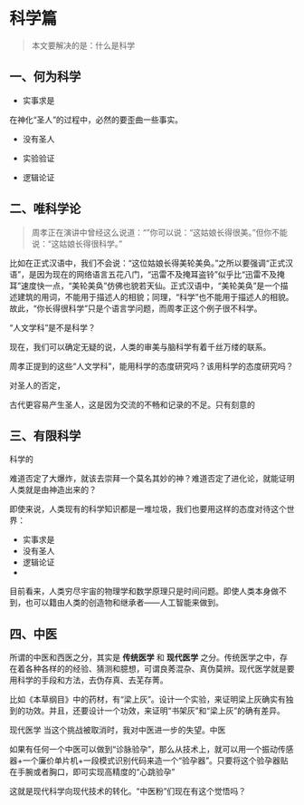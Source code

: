 # 科学篇

> 本文要解决的是：什么是科学


## 一、何为科学

 * 实事求是

在神化“圣人”的过程中，必然的要歪曲一些事实。

 * 没有圣人
 
 * 实验验证
 
 * 逻辑论证

## 二、唯科学论

> 周孝正在演讲中曾经这么说道：“”你可以说：“这姑娘长得很美。”但你不能说：“这姑娘长得很科学。”

比如在正式汉语中，我们不会说：“这位姑娘长得美轮美奂。”之所以要强调“正式汉语”，是因为现在的网络语言五花八门，“迅雷不及掩耳盗铃”似乎比“迅雷不及掩耳”速度快一点，“美轮美奂”仿佛也貌若天仙。正式汉语中，“美轮美奂”是一个描述建筑的用词，不能用于描述人的相貌；同理，“科学”也不能用于描述人的相貌。故此，“你长得很科学”只是个语言学问题，而周孝正这个例子很不科学。

“人文学科”是不是科学？

现在，我们可以确定无疑的说，人类的审美与脑科学有着千丝万缕的联系。

周孝正提到的这些“人文学科”，能用科学的态度研究吗？该用科学的态度研究吗？

对圣人的否定，

古代更容易产生圣人，这是因为交流的不畅和记录的不足。只有刻意的


## 三、有限科学

科学的

难道否定了大爆炸，就该去崇拜一个莫名其妙的神？难道否定了进化论，就能证明人类就是由神造出来的？

即使来说，人类现有的科学知识都是一堆垃圾，我们也要用这样的态度对待这个世界：
 * 实事求是
 * 没有圣人
 * 逻辑论证
 * 
 
目前看来，人类穷尽宇宙的物理学和数学原理只是时间问题。即使人类本身做不到，也可以籍由人类的创造物和继承者——人工智能来做到。


## 四、中医
所谓的中医和西医之分，其实是 **传统医学** 和 **现代医学** 之分。传统医学之中，存在着各种各样的的经验、猜测和臆想，可谓良莠混杂、真伪莫辨。现代医学就是要用科学的手段和方法，去伪存真、去芜存菁。

比如《本草纲目》中的药材，有“梁上灰”。设计一个实验，来证明梁上灰确实有独到的功效。并且，还要设计一个功效，来证明“书架灰”和“梁上灰”的确有差异。

现代医学
当这个挑战被取消时，我对中医进一步的失望。中医

如果有任何一个中医可以做到“诊脉验孕”，那么从技术上，就可以用一个振动传感器+一个廉价单片机+一段模式识别代码来造一个“验孕器”。只要将这个验孕器贴在手腕或者胸口，即可实现高精度的“心跳验孕”

这就是现代科学向现代技术的转化。“中医粉”们现在有这个觉悟吗？
